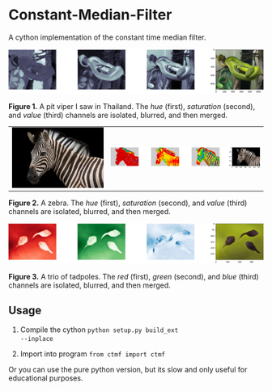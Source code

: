 # Constant-Median-Filter
A cython implementation of the constant time median filter.


<img src='https://github.com/nps6-uwf/Constant-Median-Filter/blob/main/results/Figure_2.png?raw=true'>
<p><b>Figure 1.</b>  A pit viper I saw in Thailand.  The <i>hue</i> (first), <i>saturation</i> (second), and <i>value</i> (third) channels are isolated, blurred, and then merged.</p>
<table>
  <tr>
    <td>
      <img src='https://github.com/nps6-uwf/Constant-Median-Filter/blob/main/results/zebra.png?raw=true'>
    </td>
    <td>
    <img src='https://github.com/nps6-uwf/Constant-Median-Filter/blob/main/results/Figure_4.png?raw=true'>
    </td>
    <tr>
</table>
  <p><b>Figure 2.</b>  A zebra.  The <i>hue</i> (first), <i>saturation</i> (second), and <i>value</i> (third) channels are isolated, blurred, and then merged.</p>

<img src='https://github.com/nps6-uwf/Constant-Median-Filter/blob/main/results/Figure_5.png?raw=true'>
<p><b>Figure 3.</b>  A trio of tadpoles.  The <i>red</i> (first), <i>green</i> (second), and <i>blue</i> (third) channels are isolated, blurred, and then merged.</p>

## Usage
1. Compile the cython 
<code>python setup.py build_ext --inplace</code>

2. Import into program
<code>from ctmf import ctmf</code>

Or you can use the pure python version, but its slow and only useful for educational purposes.  
